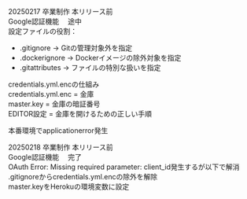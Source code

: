 20250217 卒業制作 本リリース前<br>
Google認証機能 　途中<br>
設定ファイルの役割：<br>
- .gitignore    → Gitの管理対象外を指定
- .dockerignore → Dockerイメージの除外対象を指定
- .gitattributes → ファイルの特別な扱いを指定

credentials.yml.encの仕組み<br>
credentials.yml.enc = 金庫<br>
master.key = 金庫の暗証番号<br>
EDITOR設定 = 金庫を開けるための正しい手順<br>

本番環境でapplicationerror発生<br>


20250218 卒業制作 本リリース前<br>
Google認証機能 　完了<br>
OAuth Error: Missing required parameter: client_id発生するが以下で解消<br>
.gitignoreからcredentials.yml.encの除外を解除<br>
master.keyをHerokuの環境変数に設定<br>

